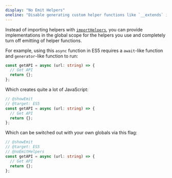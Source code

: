 ```yaml
---
display: "No Emit Helpers"
oneline: "Disable generating custom helper functions like `__extends` in compiled output."
---
```


Instead of importing helpers with [`importHelpers`](#importHelpers), you can provide implementations in the global scope for the helpers you use and completely turn off emitting of helper functions.

For example, using this `async` function in ES5 requires a `await`-like function and `generator`-like function to run:

```ts twoslash
const getAPI = async (url: string) => {
  // Get API
  return {};
};
```

Which creates quite a lot of JavaScript:

```ts twoslash
// @showEmit
// @target: ES5
const getAPI = async (url: string) => {
  // Get API
  return {};
};
```

Which can be switched out with your own globals via this flag:

```ts twoslash
// @showEmit
// @target: ES5
// @noEmitHelpers
const getAPI = async (url: string) => {
  // Get API
  return {};
};
```
